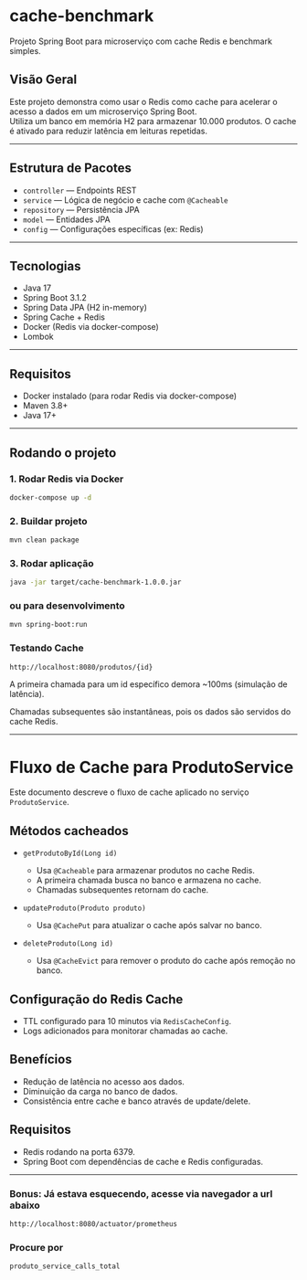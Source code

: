 # cache-benchmark

Projeto Spring Boot para microserviço com cache Redis e benchmark simples.

## Visão Geral

Este projeto demonstra como usar o Redis como cache para acelerar o acesso a dados em um microserviço Spring Boot.  
Utiliza um banco em memória H2 para armazenar 10.000 produtos. O cache é ativado para reduzir latência em leituras repetidas.

---

## Estrutura de Pacotes

- `controller` — Endpoints REST
- `service` — Lógica de negócio e cache com `@Cacheable`
- `repository` — Persistência JPA
- `model` — Entidades JPA
- `config` — Configurações específicas (ex: Redis)

---

## Tecnologias

- Java 17
- Spring Boot 3.1.2
- Spring Data JPA (H2 in-memory)
- Spring Cache + Redis
- Docker (Redis via docker-compose)
- Lombok

---

## Requisitos

- Docker instalado (para rodar Redis via docker-compose)
- Maven 3.8+
- Java 17+

---

## Rodando o projeto

### 1. Rodar Redis via Docker

```bash
docker-compose up -d
```

### 2. Buildar projeto

```bash
mvn clean package
```

### 3. Rodar aplicação

```bash
java -jar target/cache-benchmark-1.0.0.jar
```

###  ou para desenvolvimento

```bash
mvn spring-boot:run
```

### Testando Cache

```bash
http://localhost:8080/produtos/{id}
```

A primeira chamada para um id específico demora ~100ms (simulação de latência).

Chamadas subsequentes são instantâneas, pois os dados são servidos do cache Redis.

---

# Fluxo de Cache para ProdutoService

Este documento descreve o fluxo de cache aplicado no serviço `ProdutoService`.

## Métodos cacheados

- `getProdutoById(Long id)`
    - Usa `@Cacheable` para armazenar produtos no cache Redis.
    - A primeira chamada busca no banco e armazena no cache.
    - Chamadas subsequentes retornam do cache.

- `updateProduto(Produto produto)`
    - Usa `@CachePut` para atualizar o cache após salvar no banco.

- `deleteProduto(Long id)`
    - Usa `@CacheEvict` para remover o produto do cache após remoção no banco.

## Configuração do Redis Cache

- TTL configurado para 10 minutos via `RedisCacheConfig`.
- Logs adicionados para monitorar chamadas ao cache.

## Benefícios

- Redução de latência no acesso aos dados.
- Diminuição da carga no banco de dados.
- Consistência entre cache e banco através de update/delete.

## Requisitos

- Redis rodando na porta 6379.
- Spring Boot com dependências de cache e Redis configuradas.

---
### Bonus: Já estava  esquecendo, acesse via navegador a url abaixo

```bash
http://localhost:8080/actuator/prometheus
```

### Procure por
```nginx
produto_service_calls_total
```


